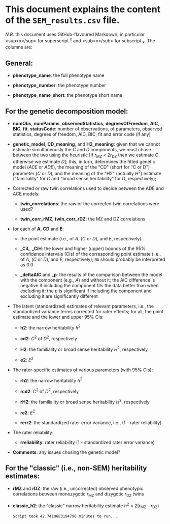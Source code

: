 
# This document explains the content of the `SEM_results.csv` file.



*N.B.* this document uses GitHub-flavoured Markdown, in particular \<sup\>x\</sup\> for superscript <sup>x</sup> and \<sub\>x\</sub\> for subscript <sub>x</sub>.
The columns are:



## General:

- **phenotype\_name**: the full phenotype name

- **phenotype\_number**: the phenotype number

- **phenotype\_name\_short**: the phenotype short name



## For the genetic decomposition model:

- **numObs**, **numParams**, **observedStatistics**, **degreesOfFreedom**, **AIC**, **BIC**, **fit**, **statusCode**: number of observations, of parameters, observed statistics, degrees of freedom, AIC, BIC, fit and error code (if any)

- **genetic\_model**, **CD\_meaning**, and **H2\_meaning**: given that we cannot estimate simultaneously the *C* and *D* components, we must chose between the two using the heuristic [if *r*<sub>MZ</sub> < 2*r*<sub>DZ</sub> then we estimate *C* otherwise we estimate *D*]; this, in turn, determines the fitted genetic model (*ACE* or *ADE*), the meaning of the "CD" (short for "C or D") parameter (*C* or *D*), and the meaning of the "H2" (actually *H*<sup>2</sup>) estimate ("familiality" for *C* and "broad sense heritability" for *D*, respectively);

- Corrected or raw twin correlations used to decide between the ADE and ACE models:

  + **twin_correlations**: the raw or the corrected twin correlations were used?

  + **twin_corr_rMZ**, **twin_corr_rDZ**: the MZ and DZ correlations

- for each of **A**, **CD** and **E**:
  + the point estimate (i.e., of *A*, (*C* or *D*), and *E*, respectively)

  + **\_CiL**, **\_CiH**: the lower and higher (upper) bounds of the 95% confidence intervals (CIs) of the corresponding point estimate (i.e., of *A*, (*C* or *D*), and *E*, respectively); `NA` should probably be interpreted as 0.0

  + **\_deltaAIC** and **\_p**: the results of the comparison between the model with the component (e.g., *A*) and without it; the AIC difference is negative if including the component fits the data better than when excluding it; the *p* is significant if including the component and excluding it are significantly different

- The latent (standardized)  estimates of relevant parameters, i.e., the standardized variance terms corrected for rater effects; for all, the point estimate and the lower and upper 95% CIs:

  + **h2**: the narrow heritability *h*<sup>2</sup>

  + **cd2**: *C*<sup>2</sup> of *D*<sup>2</sup>, respectively

  + **H2**: the familiality or broad sense heritability *H*<sup>2</sup>, respectively

  + **e2**: *E*<sup>2</sup>

- The rater-specific estimates of various parameters (with 95% CIs):
  + **rh2**: the narrow heritability *h*<sup>2</sup>

  + **rcd2**: *C*<sup>2</sup> of *D*<sup>2</sup>, respectively

  + **rH2**: the familiality or broad sense heritability *H*<sup>2</sup>, respectively

  + **re2**: *E*<sup>2</sup>

  + **rerr2**: the standardized rater error variance, i.e., (1 - rater reliability)

- The rater reliability:

  + **rreliability**: rater reliability (1 - standardized rater error variance)

- **Comments**: any issues chosing the genetic model?


## For the "classic" (i.e., non-SEM) heritability estimates:

- **rMZ** and **rDZ**: the raw (i.e., uncorrected) observed phenotypic correlations between monozygotic *r*<sub>MZ</sub> and dizygotic *r*<sub>DZ</sub> twins

- **classic\_h2**: the "classic" narrow heritability estimate *h*<sup>2</sup> = 2(*r*<sub>MZ</sub> - *r*<sub>DZ</sub>)



      Script took 42.7410683194796 minutes to run...
